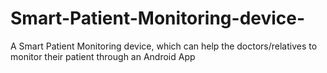 # Smart-Patient-Monitoring-device-
A Smart Patient Monitoring device, which can help the doctors/relatives to monitor their patient through an Android App
